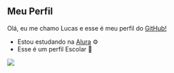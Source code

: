 ## Meu Perfil  

Olá, eu me chamo Lucas e esse é meu perfil do [GitHub!](https://github.com)

- Estou estudando na [Alura](https://www.alura.com.br) ⚙️
- Esse é um perfil Escolar 🏫


![](https://media.tenor.com/C1_KkudKHM8AAAAi/mario-dance.gif)
